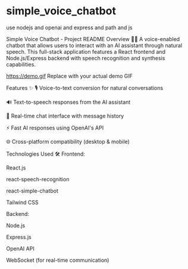 # simple_voice_chatbot
use nodejs and openai and express and path and js
 

 Simple Voice Chatbot - Project README
Overview 🎤🤖
A voice-enabled chatbot that allows users to interact with an AI assistant through natural speech. This full-stack application features a React frontend and Node.js/Express backend with speech recognition and synthesis capabilities.

https://demo.gif Replace with your actual demo GIF

Features ✨
🎙️ Voice-to-text conversion for natural conversations

🔊 Text-to-speech responses from the AI assistant

💬 Real-time chat interface with message history

⚡ Fast AI responses using OpenAI's API

🌐 Cross-platform compatibility (desktop & mobile)

Technologies Used 🛠️
Frontend:

React.js

react-speech-recognition

react-simple-chatbot

Tailwind CSS

Backend:

Node.js

Express.js

OpenAI API

WebSocket (for real-time communication)

